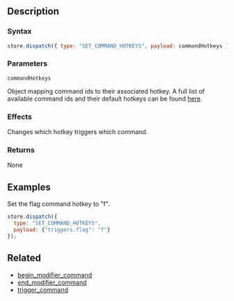 ## Description

### Syntax

```javascript
store.dispatch({ type: "SET_COMMAND_HOTKEYS", payload: commandHotkeys });
```

### Parameters

`commandHotkeys`

Object mapping command ids to their associated hotkey. A full list of available command ids and their default hotkeys can be found [here](./commands.txt).

### Effects

Changes which hotkey triggers which command.

### Returns

None

## Examples

Set the flag command hotkey to "f".

```javascript
store.dispatch({
  type: "SET_COMMAND_HOTKEYS",
  payload: {"triggers.flag": "f"}
});
```

## Related

- [begin_modifier_command](./begin_modifier_command.md)
- [end_modifier_command](./end_modifier_command.md)
- [trigger_command](./trigger_command.md)